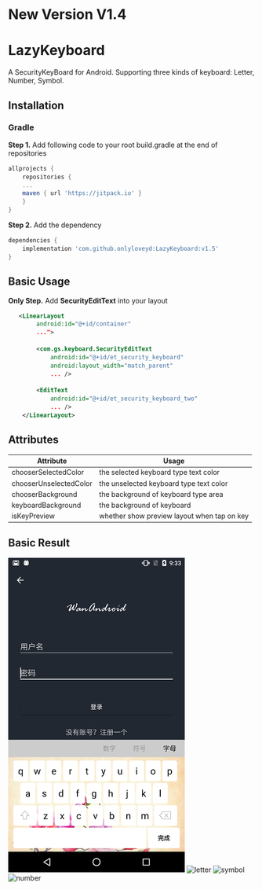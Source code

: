 # New Version V1.4     

# LazyKeyboard
A SecurityKeyBoard for Android. Supporting three kinds of keyboard:
Letter, Number, Symbol.

## Installation
### Gradle
**Step 1.** Add following code to your root build.gradle at the end of repositories
```groovy
allprojects {
    repositories {
	...
	maven { url 'https://jitpack.io' }
    }
}
``` 
**Step 2.** Add the dependency
```groovy
dependencies {
    implementation 'com.github.onlyloveyd:LazyKeyboard:v1.5'
}
```

## Basic Usage
**Only Step.** Add **SecurityEditText** into your layout
```xml
   <LinearLayout
        android:id="@+id/container"
        ...">

        <com.gs.keyboard.SecurityEditText
            android:id="@+id/et_security_keyboard"
            android:layout_width="match_parent"
            ... />

        <EditText
            android:id="@+id/et_security_keyboard_two"
            ... />
    </LinearLayout>
```

## Attributes
|Attribute|Usage|
|--|--|
|chooserSelectedColor|the selected keyboard type text color|
|chooserUnselectedColor|the unselected keyboard type text color|
|chooserBackground|the background of keyboard type area|
|keyboardBackground|the background of keyboard |
|isKeyPreview| whether show preview layout when tap on key|

## Basic Result
![all](screenshot/new_keyboard.png)
![letter](screenshot/letter.png)
![symbol](screenshot/symbol.png)
![number](screenshot/number.png)
